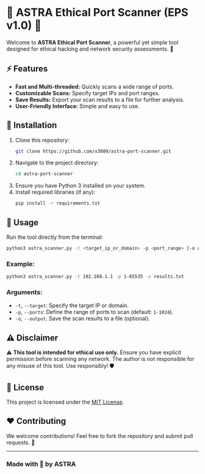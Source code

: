 # 🌟 ASTRA Ethical Port Scanner (EPS v1.0) 🌟

Welcome to **ASTRA Ethical Port Scanner**, a powerful yet simple tool designed for ethical hacking and network security assessments. 🚀

## ⚡ Features
- **Fast and Multi-threaded:** Quickly scans a wide range of ports.
- **Customizable Scans:** Specify target IPs and port ranges.
- **Save Results:** Export your scan results to a file for further analysis.
- **User-Friendly Interface:** Simple and easy to use.

## 🔧 Installation
1. Clone this repository:
   ```bash
   git clone https://github.com/x3089/astra-port-scanner.git
   ```
2. Navigate to the project directory:
   ```bash
   cd astra-port-scanner
   ```
3. Ensure you have Python 3 installed on your system.
4. Install required libraries (if any):
   ```bash
   pip install -r requirements.txt
   ```

## 🚀 Usage
Run the tool directly from the terminal:
```bash
python3 astra_scanner.py -t <target_ip_or_domain> -p <port_range> [-o output_file]
```
### Example:
```bash
python3 astra_scanner.py -t 192.168.1.1 -p 1-65535 -o results.txt
```

### Arguments:
- `-t`, `--target`: Specify the target IP or domain.
- `-p`, `--ports`: Define the range of ports to scan (default: `1-1024`).
- `-o`, `--output`: Save the scan results to a file (optional).

## ⚠️ Disclaimer
⚠️ **This tool is intended for ethical use only.** Ensure you have explicit permission before scanning any network. The author is not responsible for any misuse of this tool. Use responsibly! 🛡️

## 📜 License
This project is licensed under the [MIT License](LICENSE).

## ❤️ Contributing
We welcome contributions! Feel free to fork the repository and submit pull requests. 🌟

---

### Made with 🖤 by ASTRA

